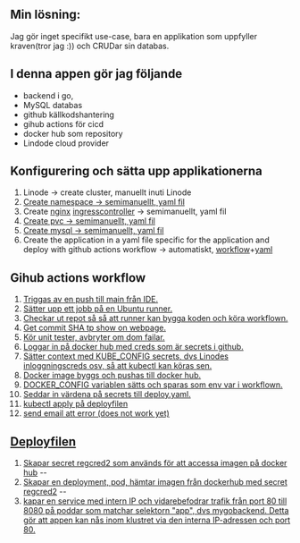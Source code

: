 ## Min lösning:  
Jag gör inget specifikt use-case, bara en applikation som uppfyller kraven(tror jag :)) och CRUDar sin databas.

## I denna appen gör jag följande
-  backend i go, 
-  MySQL databas 
-  github källkodshantering
-  gihub actions för cicd
-  docker hub som repository
-  Lindode cloud provider  

## Konfigurering och sätta upp applikationerna
1. Linode -> create cluster, manuellt inuti Linode
2. [Create namespace -> semimanuellt, yaml fil](https://github.com/tallner/Linodekluster/blob/master/01-namespace.yaml)
3. Create [nginx](https://github.com/tallner/Linodekluster/blob/master/60-ingress.yaml) [ingresscontroller](https://github.com/tallner/Linodekluster/blob/master/50-ingresscontroller.yaml) -> semimanuellt, yaml fil
4. [Create pvc -> semimanuellt, yaml fil](https://github.com/tallner/Linodekluster/blob/master/20-pvc.yaml)
5. [Create mysql -> semimanuellt, yaml fil](https://github.com/tallner/Linodekluster/blob/master/30-mysql.yml)
6. Create the application in a yaml file specific for the application and deploy with github actions workflow -> automatiskt, [workflow](https://github.com/tallner/ya_individual_go_backend/blob/main/.github/workflows/workflow.yml)+[yaml](https://github.com/tallner/ya_individual_go_backend/blob/main/linodedeploy.yaml)

## Gihub actions workflow
1. [Triggas av en push till main från IDE.](https://github.com/tallner/ya_individual_go_backend/blob/main/.github/workflows/workflow.yml#L7)  
2. [Sätter upp ett jobb på en Ubuntu runner.](https://github.com/tallner/ya_individual_go_backend/blob/main/.github/workflows/workflow.yml#L13)
3. [Checkar ut repot så så att runner kan bygga koden och köra workflown.](https://github.com/tallner/ya_individual_go_backend/blob/main/.github/workflows/workflow.yml#L22)
4. [Get commit SHA tp show on webpage.](https://github.com/tallner/ya_individual_go_backend/blob/main/.github/workflows/workflow.yml#L27)
5. [Kör unit tester, avbryter om dom failar.](https://github.com/tallner/ya_individual_go_backend/blob/main/.github/workflows/workflow.yml#L32)
6. [Loggar in på docker hub med creds som är secrets i github.](https://github.com/tallner/ya_individual_go_backend/blob/main/.github/workflows/workflow.yml#L45)
8. [Sätter context med KUBE_CONFIG secrets, dvs Linodes inloggningscreds osv, så att kubectl kan köras sen.](https://github.com/tallner/ya_individual_go_backend/blob/main/.github/workflows/workflow.yml#L51)
9. [Docker image byggs och pushas till docker hub.](https://github.com/tallner/ya_individual_go_backend/blob/main/.github/workflows/workflow.yml#L57)
10. [DOCKER_CONFIG variablen sätts och sparas som env var i workflown.](https://github.com/tallner/ya_individual_go_backend/blob/main/.github/workflows/workflow.yml#L62)
12. [Seddar in värdena på secrets till deploy.yaml.](https://github.com/tallner/ya_individual_go_backend/blob/main/.github/workflows/workflow.yml#L64)
13. [kubectl apply på deployfilen](https://github.com/tallner/ya_individual_go_backend/blob/main/.github/workflows/workflow.yml#L71)
14. [send email att error (does not work yet)](https://github.com/tallner/ya_individual_go_backend/blob/main/.github/workflows/workflow.yml#L73)

## [Deployfilen](https://github.com/tallner/ya_individual_go_backend/blob/main/linodedeploy.yaml)
1. [Skapar secret regcred2 som används för att accessa imagen på docker hub](https://github.com/tallner/ya_individual_go_backend/blob/main/linodedeploy.yaml#L3)
--
2. [Skapar en deployment, pod, hämtar imagen från dockerhub med secret regcred2](ttps://github.com/tallner/ya_individual_go_backend/blob/main/linodedeploy.yaml#L13)
--
3. [kapar en service med intern IP och vidarebefodrar trafik från port 80 till 8080 på poddar som matchar selektorn "app", dvs mygobackend. Detta gör att appen kan nås inom klustret via den interna IP-adressen och port 80.](https://github.com/tallner/ya_individual_go_backend/blob/main/linodedeploy.yaml#L41)

